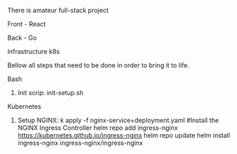 There is amateur full-stack project 

Front - React

Back - Go

Infrastructure k8s

Bellow all steps that need to be done in order to bring it to life. 

Bash
1) Init scrip: init-setup.sh

Kubernetes
1) Setup NGINX:
    k apply -f nginx-service+deployment.yaml 
    #Install the NGINX Ingress Controller
    helm repo add ingress-nginx https://kubernetes.github.io/ingress-nginx
    helm repo update
    helm install ingress-nginx ingress-nginx/ingress-nginx


